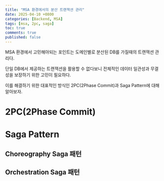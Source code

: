```yaml
---
title: "MSA 환경에서의 분산 트랜잭션 관리"
date: 2025-04-10 +0800
categories: [Backend, MSA]
tags: [msa, 2pc, saga]
toc: true
comments: true
published: false
---
```


MSA 환경에서 고민해야되는 포인트는 도메인별로 분산된 DB를 가질때의 트랜잭션 관리다.

단일 DB에서 제공하는 트랜잭션을 활용할 수 없다보니 전체적인 데이터 일관성과 무결성을 보장하기 위한 고민이 필요하다.

이를 해결하기 위한 대표적인 방식인 2PC(2Phase Commit)과 Saga Pattern에 대해 알아보자.

# 2PC(2Phase Commit)

# Saga Pattern

## Choreography Saga 패턴

## Orchestration Saga 패턴
